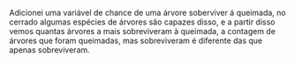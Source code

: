 Adicionei uma variável de chance de uma árvore soberviver á queimada, no cerrado algumas espécies de árvores são capazes disso, e a partir disso vemos quantas
árvores a mais sobreviveram à queimada, a contagem de árvores que foram queimadas, mas sobreviveram é diferente das que apenas sobreviveram.